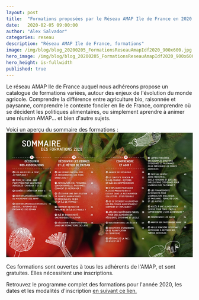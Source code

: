 ```yaml
---
layout: post
title:  "Formations proposées par le Réseau AMAP Ile de France en 2020."
date:   2020-02-05 09:00:00
author: "Alex Salvador"
categories: reseau
description: "Réseau AMAP Ile de France, formations"
image: /img/blog/blog_20200205_FormationsReseauAmapIdf2020_900x600.jpg
hero_image: /img/blog/blog_20200205_FormationsReseauAmapIdf2020_900x600.jpg
hero_height: is-fullwidth
published: true
---
```


Le réseau AMAP Ile de France auquel nous adhéreons propose un catalogue de formations variées, autour des enjeux de l'évolution du monde agricole. Comprendre la différence entre agriculture bio, raisonnée et paysanne, comprendre le contexte foncier en Ile de France, comprendre où se décident les politiques alimentaires, ou simplement aprendre à animer une réunion AMAP... et bien d'autre sujets.

Voici un aperçu du sommaire des formations : 
![](../img/blog/blog_20200205_FormationsReseauAmapIdf2020_900x600.jpg)

Ces formations sont ouvertes à tous les adhérents de l'AMAP, et sont gratuites. Elles nécessitent une inscriptions.

Retrouvez le programme complet des formations pour l'année 2020, les dates et les modalités d'inscription [en suivant ce lien.](http://www.amap-idf.org/images/imagesFCK/file/1reseau/formations/2020/catalogue-formation-2020_web-ultime.pdf)
